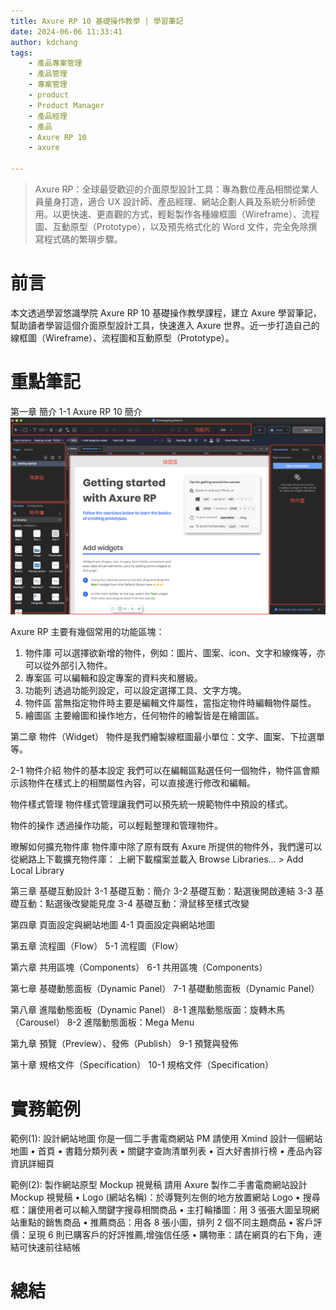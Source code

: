 ```yaml
---
title: Axure RP 10 基礎操作教學 | 學習筆記
date: 2024-06-06 11:33:41
author: kdchang
tags: 
    - 產品專案管理
    - 產品管理
    - 專案管理
    - product
    - Product Manager
    - 產品經理
    - 產品
    - Axure RP 10
    - axure

---
```


> Axure RP：全球最受歡迎的介面原型設計工具：專為數位產品相關從業人員量身打造，適合 UX 設計師、產品經理、網站企劃人員及系統分析師使用。以更快速、更直觀的方式，輕鬆製作各種線框圖（Wireframe）、流程圖、互動原型（Prototype），以及預先格式化的 Word 文件，完全免除撰寫程式碼的繁瑣步驟。

# 前言
本文透過學習悠識學院 Axure RP 10 基礎操作教學課程，建立 Axure 學習筆記，幫助讀者學習這個介面原型設計工具，快速進入 Axure 世界。近一步打造自己的線框圖（Wireframe）、流程圖和互動原型（Prototype）。

# 重點筆記
第一章 簡介
1-1 Axure RP 10 簡介
![](../img/posts/axure-rp-01.png)

Axure RP 主要有幾個常用的功能區塊：
1. 物件庫
可以選擇欲新增的物件，例如：圖片、圖案、icon、文字和線條等，亦可以從外部引入物件。
2. 專案區
可以編輯和設定專案的資料夾和層級。
3. 功能列
透過功能列設定，可以設定選擇工具、文字方塊。
4. 物件區
當無指定物件時主要是編輯文件屬性，當指定物件時編輯物件屬性。
5. 繪圖區
主要繪圖和操作地方，任何物件的繪製皆是在繪圖區。

第二章 物件（Widget）
物件是我們繪製線框圖最小單位：文字、圖案、下拉選單等。

2-1 物件介紹
物件的基本設定
我們可以在編輯區點選任何一個物件，物件區會顯示該物件在樣式上的相關屬性內容，可以直接進行修改和編輯。

物件樣式管理
物件樣式管理讓我們可以預先統一規範物件中預設的樣式。

物件的操作
透過操作功能，可以輕鬆整理和管理物件。

暸解如何擴充物件庫
物件庫中除了原有既有 Axure 所提供的物件外，我們還可以從網路上下載擴充物件庫：
上網下載檔案並載入
Browse Libraries... > Add Local Library

第三章 基礎互動設計
3-1 基礎互動：簡介
3-2 基礎互動：點選後開啟連結
3-3 基礎互動：點選後改變能見度
3-4 基礎互動：滑鼠移至樣式改變

第四章 頁面設定與網站地圖
4-1 頁面設定與網站地圖

第五章 流程圖（Flow）
5-1 流程圖（Flow）

第六章 共用區塊（Components）
6-1 共用區塊（Components）

第七章 基礎動態面板（Dynamic Panel）
7-1 基礎動態面板（Dynamic Panel）

第八章 進階動態面板（Dynamic Panel）
8-1 進階動態版面：旋轉木馬（Carousel）
8-2 進階動態面板：Mega Menu

第九章 預覽（Preview）、發佈（Publish）
9-1 預覽與發佈

第十章 規格文件（Specification）
10-1 規格文件（Specification）

# 實務範例
範例(1): 設計網站地圖
你是一個二手書電商網站 PM 請使用 Xmind 設計一個網站地圖
• 首頁
• 書籍分類列表
• 關鍵字查詢清單列表
• 百大好書排行榜
• 產品內容資訊詳細頁

範例(2): 製作網站原型 Mockup 視覺稿
請用 Axure 製作二手書電商網站設計 Mockup 視覺稿
• Logo (網站名稱)：於導覽列左側的地方放置網站 Logo
• 搜尋框：讓使用者可以輸入關鍵字搜尋相關商品
• 主打輪播圖：用 3 張張大圖呈現網站重點的銷售商品
• 推薦商品：用各 8 張小圖，排列 2 個不同主題商品
• 客戶評價：呈現 6 則已購客戶的好評推薦,增強信任感
• 購物車：請在網頁的右下角，連結可快速前往結帳

# 總結
